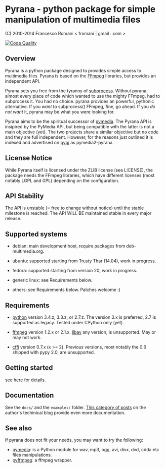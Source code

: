 
Pyrana - python package for simple manipulation of multimedia files
===================================================================

(C) 2010-2014 Francesco Romani < fromani | gmail : com >


[![Code Quality](https://landscape.io/github/mojaves/pyrana/master/landscape.png)](https://landscape.io/github/mojaves/pyrana/master)
<!-- [![Build Status](https://travis-ci.org/mojaves/pyrana.png?branch=master)](https://travis-ci.org/mojaves/pyrana) -->


Overview
--------

Pyrana is a python package designed to provides simple access to
multimedia files. Pyrana is based on the [FFmpeg](http://ffmpeg.org)
libraries, but provides an independent API.

Pyrana sets you free from the tyranny of [subprocess](http://docs.python.org/3/library/subprocess.html).
Without pyrana, almost every piace of code which wanted to use the mighty
FFmpeg, had to subprocess it. You had no choice.
pyrana provides an powerful, pythonic alternative.
If you *want* to subprocess() FFmpeg, fine, go ahead.
If you *do not want* it, pyrana may be what you were looking for.

Pyrana aims to be the spiritual successor of [pymedia](http://pymedia.org).
The Pyrana API is insipired by the PyMedia API, but being compatible
with the latter is not a main objective (yet).
The two projects share a similar objective but no code and they
are full independent. However, for the reasons just outlined it is
indexed and advertised on [pypi](http://pypi.python.org/pypi) as
pymedia2-pyrana.


License Notice
--------------

While Pyrana itself is licensed under the ZLIB license (see LICENSE),
the package needs the FFmpeg libraries, which have different licenses
(most notably LGPL and GPL) depending on the configuration.


API Stability
-------------

The API is unstable (= free to change without notice) until the
stable milestone is reached. The API WILL BE maintained stable 
in every major release.


Supported systems
-----------------


* debian: main development host, require packages from deb-multimedia.org.

* ubuntu: supported starting from Trusty Thar (14.04), work in progress.

* fedora: supported starting from version 20, work in progress.

* generic linux: see Requirements below.

* others: see Requirements below. Patches welcome :)


Requirements
------------


* [python](http://www.python.org) version 3.4.z, 3.3.z, or 2.7.z.
  The version 3.x is preferred, 2.7 is supported as legacy. Tested under CPython only (yet).

* [ffmpeg](http://ffmpeg.org) version 1.2.x or 2.1.x.
  [libav](http://libav.org) any version, is unsupported. May or may not work.

* [cffi](http://cffi.readthedocs.org) version 0.7.x (x >= 2). Previous versions, most notably the 0.6
  shipped with pypy 2.0, are unsupported.


Getting started
---------------

see [here](http://docs.python.org/install/index.html) for details.


Documentation
-------------

See the `docs/` and the `examples/` folder.
[This category of posts](http://mojaves.github.io/category/pyrana.html) on the author's techinical blog provide even more documentation.


See also
--------

If pyrana does not fit your needs, you may want to try the following:

* [pymedia](http://pymedia.org): is a Python module for wav, mp3, ogg, avi, divx, dvd, cdda etc files manipulations.
* [pyffmpeg](http://code.google.com/p/pyffmpeg/): a ffmpeg wrapper.

